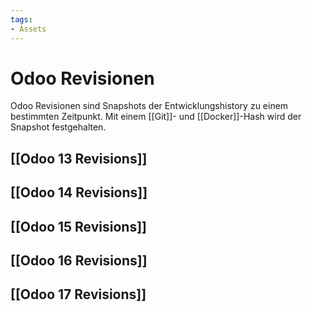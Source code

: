 ```yaml
---
tags:
- Assets
---
```

# Odoo Revisionen

Odoo Revisionen sind Snapshots der Entwicklungshistory zu einem bestimmten Zeitpunkt. Mit einem [[Git]]- und [[Docker]]-Hash wird der Snapshot festgehalten.

## [[Odoo 13 Revisions]]

## [[Odoo 14 Revisions]]

## [[Odoo 15 Revisions]]

## [[Odoo 16 Revisions]]

## [[Odoo 17 Revisions]]
